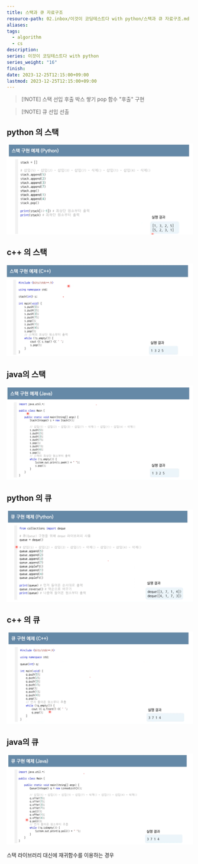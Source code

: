 ```yaml
---
title: 스택과 큐 자료구조
resource-path: 02.inbox/이것이 코딩테스트다 with python/스택과 큐 자료구조.md
aliases:
tags:
  - algorithm
  - cs
description:
series: 이것이 코딩테스트다 with python
series_weight: "16"
finish:
date: 2023-12-25T12:15:00+09:00
lastmod: 2023-12-25T12:15:00+09:00
---
```

> [!NOTE] 스택
> 선입 후출
> 박스 쌓기
> pop 함수 "후출" 구현



> [!NOTE] 큐
> 선입 선출

## python 의 스택
![스택과 큐 자료구조-20231225165748](../../08.media/20231225165748.png)


## c++ 의 스택
![스택과 큐 자료구조-20231225165800](../../08.media/20231225165800.png)


## java의 스택
![스택과 큐 자료구조-20231225165815](../../08.media/20231225165815.png)


## python 의 큐
![스택과 큐 자료구조-20231225165829](../../08.media/20231225165829.png)


## c++ 의 큐
![스택과 큐 자료구조-20231225165844](../../08.media/20231225165844.png)


## java의 큐
![스택과 큐 자료구조-20231225165618](../../08.media/20231225165618.png)

스택 라이브러리 대신에 재귀함수를 이용하는 경우
